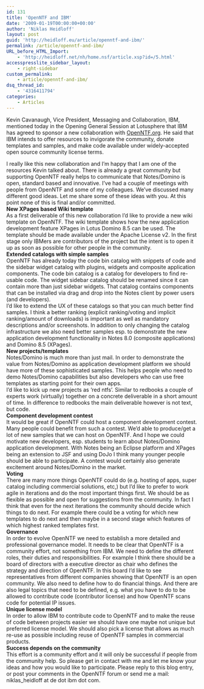 ```yaml
---
id: 131
title: 'OpenNTF and IBM'
date: '2009-01-19T00:00:00+00:00'
author: 'Niklas Heidloff'
layout: post
guid: 'http://heidloff.eu/article/openntf-and-ibm/'
permalink: /article/openntf-and-ibm/
URL_before_HTML_Import:
    - 'http://heidloff.net/nh/home.nsf/article.xsp?id=/5.html'
accesspresslite_sidebar_layout:
    - right-sidebar
custom_permalink:
    - article/openntf-and-ibm/
dsq_thread_id:
    - '4316411794'
categories:
    - Articles
---
```


 Kevin Cavanaugh, Vice President, Messaging and Collaboration, IBM, mentioned today in the Opening General Session at Lotusphere that IBM has agreed to sponsor a new collaboration with [OpenNTF.org](http://www.openntf.org/). He said that IBM intends to offer resources to invigorate the community, donate templates and samples, and make code available under widely-accepted open source community license terms.

 I really like this new collaboration and I’m happy that I am one of the resources Kevin talked about. There is already a great community but supporting OpenNTF really helps to communicate that Notes/Domino is open, standard based and innovative. I’ve had a couple of meetings with people from OpenNTF and some of my colleagues. We’ve discussed many different good ideas. Let me share some of these ideas with you. At this point none of this is final and/or committed.   
 **New XPages based Wiki template**   
 As a first deliverable of this new collaboration I’d like to provide a new wiki template on OpenNTF. The wiki template shows how the new application development feature XPages in Lotus Domino 8.5 can be used. The template should be made available under the Apache License v2. In the first stage only IBMers are contributors of the project but the intent is to open it up as soon as possible for other people in the community.   
 **Extended catalogs with simple samples**   
 OpenNTF has already today the code bin catalog with snippets of code and the sidebar widget catalog with plugins, widgets and composite application components. The code bin catalog is a catalog for developers to find re-usable code. The widget sidebar catalog should be renamed since it can contain more than just sidebar widgets. That catalog contains components that can be installed via drag and drop into the Notes client by power users (and developers).   
 I’d like to extend the UX of these catalogs so that you can much better find samples. I think a better ranking (explicit ranking/voting and implicit ranking/amount of downloads) is important as well as mandatory descriptions and/or screenshots. In addition to only changing the catalog infrastructure we also need better samples esp. to demonstrate the new application development functionality in Notes 8.0 (composite applications) and Domino 8.5 (XPages).   
 **New projects/templates**   
 Notes/Domino is much more than just mail. In order to demonstrate the value from Notes/Domino as application development platform we should have more of these sophisticated samples. This helps people who need to demo Notes/Domino capabilities but also developers who can use free templates as starting point for their own apps.   
 I’d like to kick up new projects as ‘red ntfs’. Similar to redbooks a couple of experts work (virtually) together on a concrete deliverable in a short amount of time. In difference to redbooks the main deliverable however is not text, but code.   
 **Component development contest**   
 It would be great if OpenNTF could host a component development contest. Many people could benefit from such a contest. We’d able to produce/get a lot of new samples that we can host on OpenNTF. And I hope we could motivate new developers, esp. students to learn about Notes/Domino application development. With Notes being an Eclipse platform and XPages being an extension to JSF and using DoJo I think many younger people should be able to participate. A contest would certainly also generate excitement around Notes/Domino in the market.   
 **Voting**   
 There are many more things OpenNTF could do (e.g. hosting of apps, super catalog including commercial solutions, etc,) but I’d like to prefer to work agile in iterations and do the most important things first. We should be as flexible as possible and open for suggestions from the community. In fact I think that even for the next iterations the community should decide which things to do next. For example there could be a voting for which new templates to do next and then maybe in a second stage which features of which highest ranked templates first.   
 **Governance**   
 In order to evolve OpenNTF we need to establish a more detailed and professional governance model. It needs to be clear that OpenNTF is a community effort, not something from IBM. We need to define the different roles, their duties and responsibilities. For example I think there should be a board of directors with a executive director as chair who defines the strategy and direction of OpenNTF. In this board I’d like to see representatives from different companies showing that OpenNTF is an open community. We also need to define how to do financial things. And there are also legal topics that need to be defined, e.g. what you have to do to be allowed to contribute code (contributor license) and how OpenNTF scans code for potential IP issues.   
 **Unique license model**   
 In order to allow IBM to contribute code to OpenNTF and to make the reuse of code between projects easier we should have one maybe not unique but preferred license model. We should also pick a license that allows as much re-use as possible including reuse of OpenNTF samples in commercial products.   
 **Success depends on the community**   
 This effort is a community effort and it will only be successful if people from the community help. So please get in contact with me and let me know your ideas and how you would like to participate. Please reply to this blog entry, or post your comments in the OpenNTF forum or send me a mail: niklas\_heidloff at de dot ibm dot com.